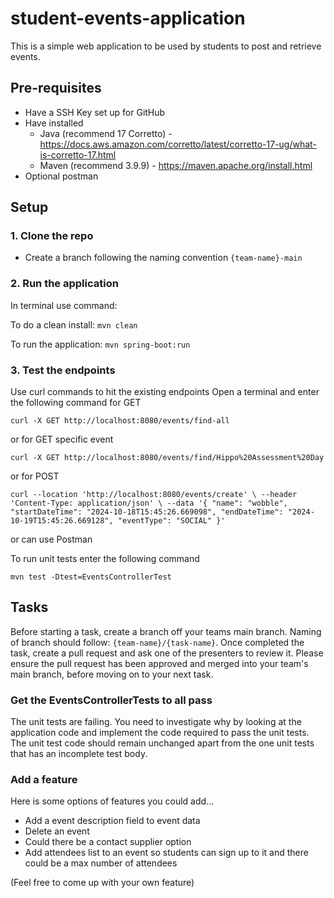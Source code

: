# student-events-application

This is a simple web application to be used by students to post and retrieve events.

## Pre-requisites 

- Have a SSH Key set up for GitHub
- Have installed
  - Java (recommend 17 Corretto) - https://docs.aws.amazon.com/corretto/latest/corretto-17-ug/what-is-corretto-17.html
  - Maven (recommend 3.9.9) - https://maven.apache.org/install.html
- Optional postman

## Setup

### 1. Clone the repo
- Create a branch following the naming convention `{team-name}-main`

### 2. Run the application
In terminal use command:

To do a clean install:
`mvn clean`

To run the application:
`mvn spring-boot:run`

### 3. Test the endpoints
Use curl commands to hit the existing endpoints
Open a terminal and enter the following command for GET

`curl -X GET http://localhost:8080/events/find-all`

or for GET specific event

`curl -X GET http://localhost:8080/events/find/Hippo%20Assessment%20Day`

or for POST

`curl --location 'http://localhost:8080/events/create' \
--header 'Content-Type: application/json' \
--data '{
        "name": "wobble",
        "startDateTime": "2024-10-18T15:45:26.669098",
        "endDateTime": "2024-10-19T15:45:26.669128",
        "eventType": "SOCIAL"
}'`

or can use Postman

To run unit tests enter the following command

`mvn test -Dtest=EventsControllerTest`

## Tasks

Before starting a task, create a branch off your teams main branch.
Naming of branch should follow:
`{team-name}/{task-name}`.
Once completed the task, create a pull request and ask one of the presenters to review it.
Please ensure the pull request has been approved and merged into your team's main branch, before moving on to your next task.

### Get the EventsControllerTests to all pass
The unit tests are failing. You need to investigate why by looking at the application code and
implement the code required to pass the unit tests. The unit test code should remain unchanged
apart from the one unit tests that has an incomplete test body.

### Add a feature

Here is some options of features you could add...
- Add a event description field to event data
- Delete an event
- Could there be a contact supplier option
- Add attendees list to an event so students can sign up to it and there could be a max number of
    attendees

(Feel free to come up with your own feature)
